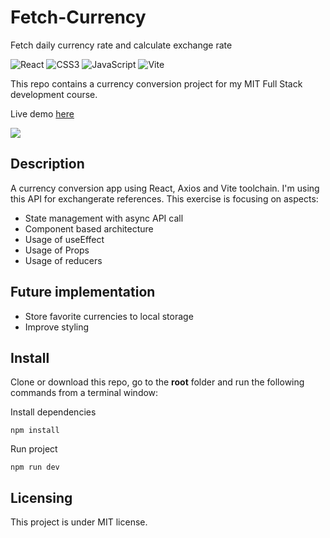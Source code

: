 # Fetch-Currency

Fetch daily currency rate and calculate exchange rate

![React](https://img.shields.io/badge/react-%2320232a.svg?style=for-the-badge&logo=react&logoColor=%2361DAFB) ![CSS3](https://img.shields.io/badge/css3-%231572B6.svg?style=for-the-badge&logo=css3&logoColor=white) ![JavaScript](https://img.shields.io/badge/javascript-%23323330.svg?style=for-the-badge&logo=javascript&logoColor=%23F7DF1E) ![Vite](https://img.shields.io/badge/vite-%23646CFF.svg?style=for-the-badge&logo=vite&logoColor=white)

This repo contains a currency conversion project for my MIT Full Stack development course.

Live demo [here](https://mike-veilleux.github.io/Fetch-Currency/)

<img src="https://github.com/Mike-Veilleux/Fetch-Currency/blob/main/src/assets/ATM_Screenshot.png">

## Description

A currency conversion app using React, Axios and Vite toolchain. I'm using this API for exchangerate references. This exercise is focusing on aspects:

- State management with async API call
- Component based architecture
- Usage of useEffect
- Usage of Props
- Usage of reducers

## Future implementation

- Store favorite currencies to local storage
- Improve styling

## Install

Clone or download this repo, go to the **root** folder and run the following commands from a terminal window:

Install dependencies

```
npm install
```

Run project

```
npm run dev
```

## Licensing

This project is under MIT license.
